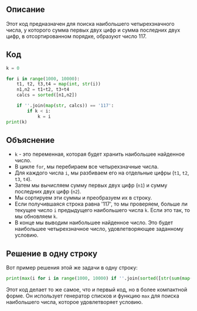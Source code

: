 ## Описание
Этот код предназначен для поиска наибольшего четырехзначного числа, у которого сумма первых двух цифр и сумма последних двух цифр, в отсортированном порядке, образуют число 117.

## Код
```python
k = 0

for i in range(1000, 10000):
    t1, t2, t3,t4 = map(int, str(i))
    n1,n2 = t1+t2, t3+t4
    calcs = sorted([n1,n2])

    if ''.join(map(str, calcs)) == '117':
    	if k < i:
    		k = i
print(k)
```
## Объяснение
- `k` - это переменная, которая будет хранить наибольшее найденное число.
- В цикле `for`, мы перебираем все четырехзначные числа.
- Для каждого числа `i`, мы разбиваем его на отдельные цифры (`t1`, `t2`, `t3`, `t4`).
- Затем мы вычисляем сумму первых двух цифр (`n1`) и сумму последних двух цифр (`n2`).
- Мы сортируем эти суммы и преобразуем их в строку.
- Если получившаяся строка равна '117', то мы проверяем, больше ли текущее число `i` предыдущего наибольшего числа `k`. Если это так, то мы обновляем `k`.
- В конце мы выводим наибольшее найденное число. Это будет наибольшее четырехзначное число, удовлетворяющее заданному условию.

## Решение в одну строку
Вот пример решения этой же задачи в одну строку:
```python
print(max(i for i in range(1000, 10000) if ''.join(sorted([str(sum(map(int, str(i)[:2]))), str(sum(map(int, str(i)[2:])))])) == '117'))
```
Этот код делает то же самое, что и первый код, но в более компактной форме. Он использует генератор списков и функцию `max` для поиска наибольшего числа, которое удовлетворяет условию.
